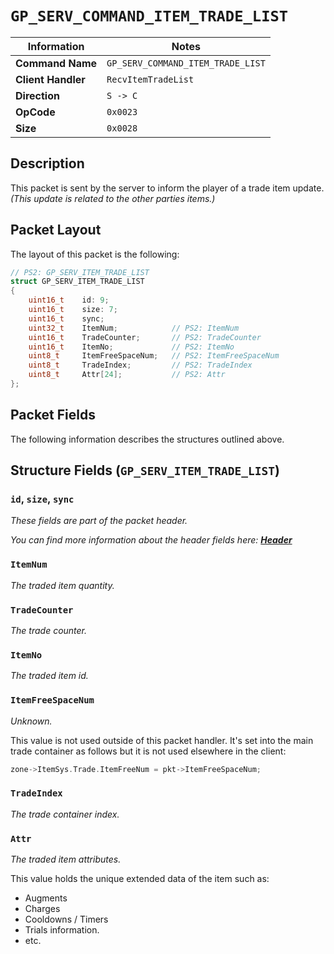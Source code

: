 # `GP_SERV_COMMAND_ITEM_TRADE_LIST`

| Information               | Notes |
|---                        |---    |
| **Command Name**          | `GP_SERV_COMMAND_ITEM_TRADE_LIST` |
| **Client Handler**        | `RecvItemTradeList` |
| **Direction**             | `S -> C` |
| **OpCode**                | `0x0023` |
| **Size**                  | `0x0028` |

## Description

This packet is sent by the server to inform the player of a trade item update. _(This update is related to the other parties items.)_

## Packet Layout

The layout of this packet is the following:

```cpp
// PS2: GP_SERV_ITEM_TRADE_LIST
struct GP_SERV_ITEM_TRADE_LIST
{
    uint16_t    id: 9;
    uint16_t    size: 7;
    uint16_t    sync;
    uint32_t    ItemNum;            // PS2: ItemNum
    uint16_t    TradeCounter;       // PS2: TradeCounter
    uint16_t    ItemNo;             // PS2: ItemNo
    uint8_t     ItemFreeSpaceNum;   // PS2: ItemFreeSpaceNum
    uint8_t     TradeIndex;         // PS2: TradeIndex
    uint8_t     Attr[24];           // PS2: Attr
};
```

## Packet Fields

The following information describes the structures outlined above.

## Structure Fields (`GP_SERV_ITEM_TRADE_LIST`)

### `id`, `size`, `sync`

_These fields are part of the packet header._

_You can find more information about the header fields here: [**Header**](/world/server/Header.md)_

### `ItemNum`

_The traded item quantity._

### `TradeCounter`

_The trade counter._

### `ItemNo`

_The traded item id._

### `ItemFreeSpaceNum`

_Unknown._

This value is not used outside of this packet handler. It's set into the main trade container as follows but it is not used elsewhere in the client:

```cpp
zone->ItemSys.Trade.ItemFreeNum = pkt->ItemFreeSpaceNum;
```

### `TradeIndex`

_The trade container index._

### `Attr`

_The traded item attributes._

This value holds the unique extended data of the item such as:

  - Augments
  - Charges
  - Cooldowns / Timers
  - Trials information.
  - etc.
